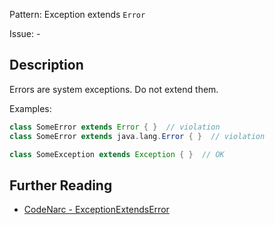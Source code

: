 Pattern: Exception extends `Error`

Issue: -

## Description

Errors are system exceptions. Do not extend them.

Examples:

``` groovy
class SomeError extends Error { }  // violation
class SomeError extends java.lang.Error { }  // violation

class SomeException extends Exception { }  // OK
```

## Further Reading

* [CodeNarc - ExceptionExtendsError](https://codenarc.github.io/CodeNarc/codenarc-rules-exceptions.html#exceptionextendserror-rule)